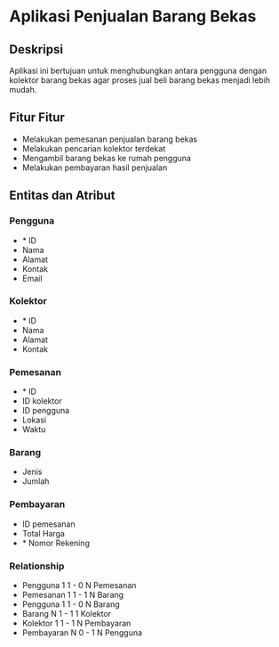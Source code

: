 # Aplikasi Penjualan Barang Bekas

## Deskripsi
Aplikasi ini bertujuan untuk menghubungkan antara pengguna dengan kolektor barang bekas agar proses jual beli barang bekas menjadi lebih mudah.

## Fitur Fitur
- Melakukan pemesanan penjualan barang bekas
- Melakukan pencarian kolektor terdekat
- Mengambil barang bekas ke rumah pengguna
- Melakukan pembayaran hasil penjualan

## Entitas dan Atribut
### Pengguna
- \* ID
- Nama
- Alamat
- Kontak
- Email

### Kolektor
- \* ID
- Nama
- Alamat
- Kontak

### Pemesanan
- \* ID 
- ID kolektor
- ID pengguna
- Lokasi
- Waktu

### Barang
- Jenis
- Jumlah

### Pembayaran
- ID pemesanan
- Total Harga
- \* Nomor Rekening

### Relationship
- Pengguna 1 1 - 0 N Pemesanan
- Pemesanan 1 1 - 1 N Barang
- Pengguna 1 1 - 0 N Barang
- Barang N 1 - 1 1 Kolektor
- Kolektor 1 1 - 1 N Pembayaran
- Pembayaran N 0 - 1 N Pengguna
